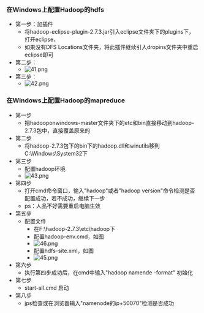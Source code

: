 ### 在Windows上配置Hadoop的hdfs
* 第一步：加插件
	* 将hadoop-eclipse-plugin-2.7.3.jar引入eclipse文件夹下的plugins下，打开eclipse，
	* 如果没有DFS Locations文件夹，将此插件继续引入dropins文件夹中重启eclipse即可
* 第二步：
	* ![41.png](https://upload-images.jianshu.io/upload_images/14467401-095228f57660bf6e.png?imageMogr2/auto-orient/strip%7CimageView2/2/w/1240)
* 第三步：
	* ![42.png](https://upload-images.jianshu.io/upload_images/14467401-9b07fed88be67287.png?imageMogr2/auto-orient/strip%7CimageView2/2/w/1240)

	
### 在Windows上配置Hadoop的mapreduce
* 第一步
	* 把hadooponwindows-master文件夹下的etc和bin直接移动到hadoop-2.7.3包中，直接覆盖原来的
* 第二步
	* 将hadoop-2.7.3包下的bin下的hadoop.dll和winutils移到C:\Windows\System32下
* 第三步
	* 配置hadoop环境
	* ![43.png](https://upload-images.jianshu.io/upload_images/14467401-2d3da635980b6492.png?imageMogr2/auto-orient/strip%7CimageView2/2/w/1240)
* 第四步
	* 打开cmd命令窗口，输入"hadoop"或者"hadoop version"命令检测是否配置成功，若不成功，继续下一步
	* ps：人品不好需要重启电脑生效
* 第五步	
	* 配置文件
		* 在F:\hadoop-2.7.3\etc\hadoop下
		* 配置hadoop-env.cmd，如图 
		* ![46.png](https://upload-images.jianshu.io/upload_images/14467401-ac950a63cfc8e51e.png?imageMogr2/auto-orient/strip%7CimageView2/2/w/1240)
		* 配置hdfs-site.xml，如图 
		* ![45.png](https://upload-images.jianshu.io/upload_images/14467401-243850e543d56d1d.png?imageMogr2/auto-orient/strip%7CimageView2/2/w/1240)
* 第六步
	* 执行第四步成功后，在cmd中输入"hadoop namende -format" 初始化
* 第七步
	* start-all.cmd 启动
* 第八步
	* jps检查或在浏览器输入"namenode的ip+50070"检测是否成功
	